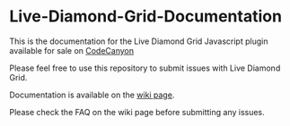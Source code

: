 # Live-Diamond-Grid-Documentation

This is the documentation for the Live Diamond Grid Javascript plugin available for sale on [CodeCanyon](https://codecanyon.net/)

Please feel free to use this repository to submit issues with Live Diamond Grid. 

Documentation is available on the [wiki page](https://github.com/TurqDevDesign/Live-Diamond-Grid-Documentation/wiki).

Please check the FAQ on the wiki page before submitting any issues.
